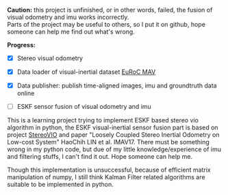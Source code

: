 **Caution:** this project is unfinished, or in other words, failed, the fusion of visual odometry and imu works incorrectly.   
Parts of the project may be useful to others, so I put it on github, hope someone can help me find out what's wrong.  


**Progress:**    
- [x] Stereo visual odometry
- [x] Data loader of visual-inertial dataset [EuRoC MAV](http://projects.asl.ethz.ch/datasets/doku.php?id=kmavvisualinertialdatasets)
- [x] Data publisher: publish time-aligned images, imu and groundtruth data online
- [ ] ESKF sensor fusion of visual odometry and imu


This is a learning project trying to implement ESKF based stereo vio algorithm in python, the ESKF visual-inertial sensor fusion part is based on project [StereoVIO](https://github.com/jim1993/StereoVIO) and paper "Loosely Coupled Stereo Inertial Odometry on Low-cost System" HaoChih LIN et al. IMAV17. There must be something wrong in my python code, but due of my little knowledge/experience of imu and filtering stuffs, I can't find it out. Hope someone can help me.  

Though this implementation is unsuccessful, because of efficient matrix manipulation of numpy, I still think Kalman Filter related algorithms are suitable to be implemented in python. 